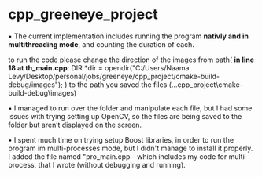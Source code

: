 # cpp_greeneye_project
•	The current implementation includes running the program **nativly and in multithreading mode**, and counting the duration of each.

to run the code please change the direction of the images from path( **in line 18 at th_main.cpp**:  DIR *dir = opendir("C:/Users/Naama Levy/Desktop/personal/jobs/greeneye/cpp_project/cmake-build-debug/images"); ) to the path you saved the files (...cpp_project\cmake-build-debug\images)

•	I managed to run over the folder and manipulate each file, but I had some issues with trying setting up OpenCV, so the files are being saved to the folder but aren’t displayed on the screen.


•	 I spent much time on trying setup Boost libraries, in order to run the program im multi-processes mode, but I didn't manage to install it properly. I added the file named "pro_main.cpp - which includes my code for multi-process, that I wrote (without debugging and running).
